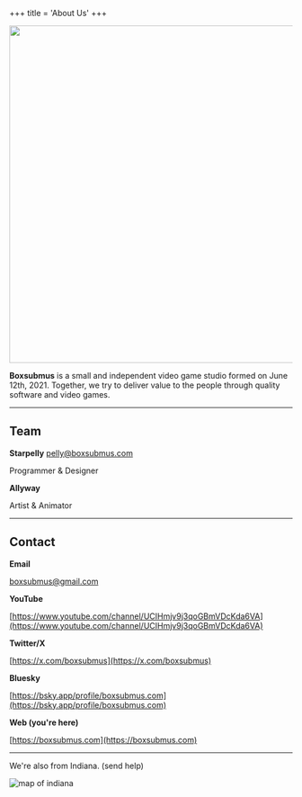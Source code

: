 +++
title = 'About Us'
+++

<img src="/images/wordmark.webp" style="width: 600px; margin: auto; color: #9b8778; border-radius: 0px; display: block; margin: 0 auto">

**Boxsubmus** is a small and independent video game studio formed on June 12th, 2021. Together, 
we try to deliver value to the people through quality software and video games.

<hr>

## Team
**Starpelly** 
[pelly@boxsubmus.com](mailto:pelly@boxsubmus.com)

Programmer & Designer

**Allyway**

Artist & Animator

<hr>

## Contact

**Email**

[boxsubmus@gmail.com](mailto:support@boxsubmus.com)

**YouTube**

[https://www.youtube.com/channel/UCIHmjv9j3qoGBmVDcKda6VA](https://www.youtube.com/channel/UCIHmjv9j3qoGBmVDcKda6VA)

**Twitter/X**

[https://x.com/boxsubmus](https://x.com/boxsubmus)

**Bluesky**

[https://bsky.app/profile/boxsubmus.com](https://bsky.app/profile/boxsubmus.com)

**Web (you're here)**

[https://boxsubmus.com](https://boxsubmus.com)

<hr>

We're also from Indiana. (send help)

![map of indiana](/images/about/indiana.webp)
